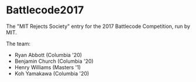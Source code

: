 # Battlecode2017

The "MIT Rejects Society" entry for the 2017 Battlecode Competition, run by MIT.


The team:
* Ryan Abbott (Columbia '20)
* Benjamin Church (Columbia '20)
* Henry Williams (Masters '1)
* Koh Yamakawa (Columbia '20)
